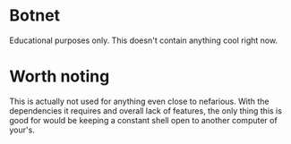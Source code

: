 # Botnet
Educational purposes only.
This doesn't contain anything cool right now.



# Worth noting
This is actually not used for anything even close to nefarious. With the dependencies it requires and overall lack of features, the only thing this is good for would be keeping a constant shell open to another computer of your's. 
